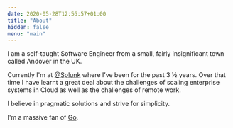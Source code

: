 ```yaml
---
date: 2020-05-28T12:56:57+01:00
title: "About"
hidden: false
menu: "main"
---
```


I am a self-taught Software Engineer from a small, fairly insignificant town called Andover in the UK.

Currently I'm at [@Splunk](https://splunk.com) where I’ve been for the past 3 ½ years. Over that time I have learnt a great deal about the challenges of scaling enterprise systems in Cloud as well as the challenges of remote work.

I believe in pragmatic solutions and strive for simplicity.

I'm a massive fan of [Go](https://golang.org).